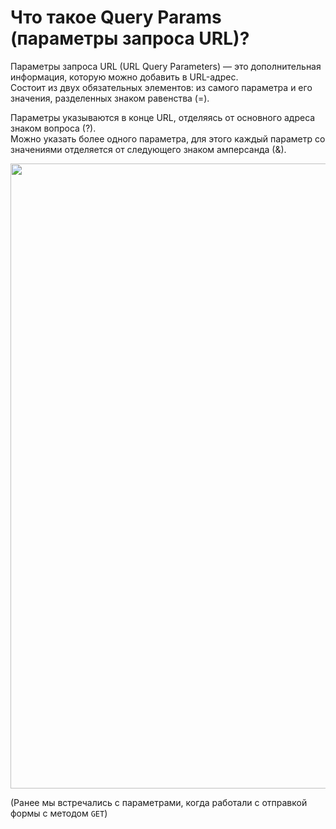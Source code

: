 # Что такое Query Params (параметры запроса URL)?

Параметры запроса URL (URL Query Parameters) — это дополнительная информация, которую можно добавить в URL-адрес.   
Состоит из двух обязательных элементов: из самого параметра и его значения, разделенных знаком равенства (=).

Параметры указываются в конце URL, отделяясь от основного адреса знаком вопроса (?).   
Можно указать более одного параметра, для этого каждый параметр со значениями отделяется от следующего знаком амперсанда (&).

<img src="https://madcats.ru/wp-content/uploads/2021/08/image-1.png" width="1000">

(Ранее мы встречались с параметрами, когда работали с отправкой формы с методом `GET`)
